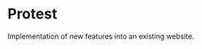<!--
  id: 2626
  slug: protest
  type: fortpolio
  content: <p>Implementation of new features into an existing website.</p> 
  categories: javascript,frontend,HTML/CSS,backend
  tags: CSS,Javascript,Wordpress
  datefrom: 2014-09-19
  dateto: 2014-09-26
  incv: true
  inportfolio: false
  clients: Build In Amsterdam
  collaboration: 
  prizes: 
  images: 
-->

# Protest

<p>Implementation of new features into an existing website.</p>

